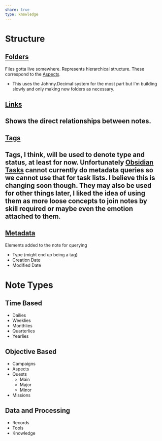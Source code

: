 ```yaml
---
share: true
type: knowledge
---
```

# Structure
## [Folders](Folders.md)
Files gotta live somewhere. Represents hierarchical structure. These correspond to the [Aspects](Aspects.md).
- This uses the Johnny.Decimal system for the most part but I'm building slowly and only making new folders as necessary.

## [Links](Links.md)
Shows the direct relationships between notes.
- 
## [Tags](Tags.md)
Tags, I think, will be used to denote type and status, at least for now. Unfortunately [Obsidian Tasks](../02%20-%20Tools/Obsidian%20Tasks.md) cannot currently do metadata queries so we cannot use that for task lists. I believe this is changing soon though.
They may also be used for other things later, I liked the idea of using them as more loose concepts to join notes by skill required or maybe even the emotion attached to them.
- 
## [Metadata](Metadata.md)
Elements added to the note for querying
- Type (might end up being a tag)
- Creation Date
- Modified Date

# Note Types
## Time Based
- Dailies
- Weeklies
- Monthlies
- Quarterlies
- Yearlies

## Objective Based
- Campaigns
- Aspects
- Quests
	- Main
	- Major
	- Minor
- Missions

## Data and Processing
- Records
- Tools
- Knowledge
